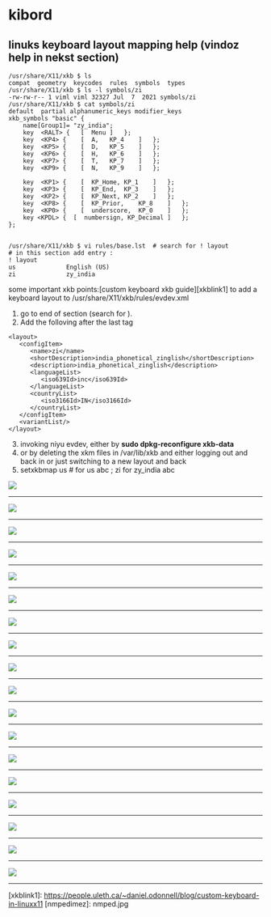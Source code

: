# kibord
## linuks keyboard layout mapping help (vindoz help in nekst section) 

```
/usr/share/X11/xkb $ ls
compat  geometry  keycodes  rules  symbols  types
/usr/share/X11/xkb $ ls -l symbols/zi
-rw-rw-r-- 1 viml viml 32327 Jul  7  2021 symbols/zi
/usr/share/X11/xkb $ cat symbols/zi
default  partial alphanumeric_keys modifier_keys
xkb_symbols "basic" {
    name[Group1]= "zy_india";
    key  <RALT> {	[  Menu	]	};
    key  <KP4> {	[  A,	KP_4	]	};
    key  <KP5> {	[  D,	KP_5	]	};
    key  <KP6> {	[  H,	KP_6	]	};
    key  <KP7> {	[  T,	KP_7	]	};
    key  <KP9> {	[  N,	KP_9	]	};

    key  <KP1> {	[  KP_Home,	KP_1	]	};
    key  <KP3> {	[  KP_End,	KP_3	]	};
    key  <KP2> {	[  KP_Next,	KP_2	]	};
    key  <KP8> {	[  KP_Prior,	KP_8	]	};
    key  <KP0> {	[  underscore,	KP_0	]	};
    key <KPDL> {  [  numbersign, KP_Decimal ]   };
};


/usr/share/X11/xkb $ vi rules/base.lst  # search for ! layout
# in this section add entry :
! layout
us              English (US)
zi              zy_india
```
some important xkb points:[custom keyboard xkb guide][xkblink1]
to add a keyboard layout to /usr/share/X11/xkb/rules/evdev.xml

1. go to end of <layoutList> section (search for </layoutList>).
2. Add the folloving after the last </layout> tag

```
<layout>
   <configItem>
      <name>zi</name>
      <shortDescription>india_phonetical_zinglish</shortDescription>
      <description>india_phonetical_zinglish</description>
      <languageList>
         <iso639Id>inc</iso639Id>
      </languageList>
      <countryList>
         <iso3166Id>IN</iso3166Id>
      </countryList>
   </configItem>
   <variantList/>
</layout>
```
3. invoking niyu evdev, either by **sudo dpkg-reconfigure xkb-data**
3.  or by deleting the xkm files in /var/lib/xkb and either logging out and back in or just switching to a new layout and back
4. setxkbmap us # for us abc ; zi for zy_india abc

<img src="i/nmped3.jpg"></img> <hr/>
<img src="i/hin_nmped2.jpg"></img> <hr/>
<img src="i/laptop_hin54.jpg"></img> <hr/>
<img src="i/laptop_hin58.jpg"></img> <hr/>
<img src="i/kibord_hindi54.jpg"></img> <hr/>
<img src="i/kibord_hindi58.jpg"></img> <hr/>
<img src="i/pnzabi_nmped2.jpg"></img> <hr/>
<img src="i/kibord_pnzabi54.jpg"></img> <hr/>
<img src="i/kibord_pnzabi58.jpg"></img> <hr/>
<img src="i/bangla_nmped2.jpg"></img> <hr/>
<img src="i/kannada_nmped2.jpg"></img> <hr/>
<img src="i/telugu_nmped2.jpg"></img> <hr/>
<img src="i/tmil_nmped2.jpg"></img> <hr/>
<img src="i/mlyalm_nmped2.jpg"></img> <hr/>
<img src="i/odia_nmped2.jpg"></img> <hr/>
<img src="i/guz_nmped2.jpg"></img> <hr/>
<img src="i/laptop_hin.jpg"></img> <hr/>
<img src="i/zeb_kb_gurum.jpg"></img> <hr/>
[xkblink1]: https://people.uleth.ca/~daniel.odonnell/blog/custom-keyboard-in-linuxx11
[nmpedimez]: nmped.jpg

